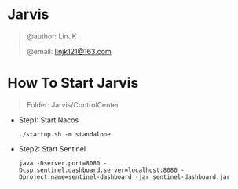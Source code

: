 # Jarvis

> @author: LinJK
>
> @email: linjk121@163.com

# How To Start Jarvis

> Folder: Jarvis/ControlCenter
- Step1: Start Nacos

    `./startup.sh -m standalone`
    
- Step2: Start Sentinel

    `java -Dserver.port=8080 -Dcsp.sentinel.dashboard.server=localhost:8080 -Dproject.name=sentinel-dashboard -jar sentinel-dashboard.jar`